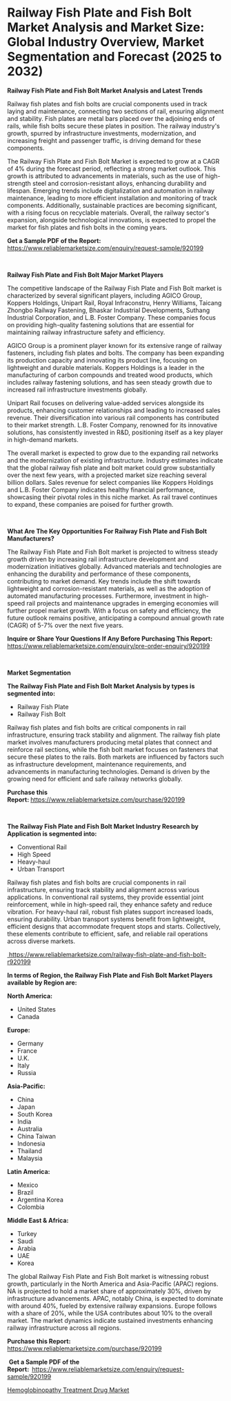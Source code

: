 <p><h1>Railway Fish Plate and Fish Bolt Market Analysis and Market Size: Global Industry Overview, Market Segmentation and Forecast (2025 to 2032)</h1></p><p><strong>Railway Fish Plate and Fish Bolt Market Analysis and Latest Trends</strong></p>
<p><p>Railway fish plates and fish bolts are crucial components used in track laying and maintenance, connecting two sections of rail, ensuring alignment and stability. Fish plates are metal bars placed over the adjoining ends of rails, while fish bolts secure these plates in position. The railway industry's growth, spurred by infrastructure investments, modernization, and increasing freight and passenger traffic, is driving demand for these components.</p><p>The Railway Fish Plate and Fish Bolt Market is expected to grow at a CAGR of 4% during the forecast period, reflecting a strong market outlook. This growth is attributed to advancements in materials, such as the use of high-strength steel and corrosion-resistant alloys, enhancing durability and lifespan. Emerging trends include digitalization and automation in railway maintenance, leading to more efficient installation and monitoring of track components. Additionally, sustainable practices are becoming significant, with a rising focus on recyclable materials. Overall, the railway sector's expansion, alongside technological innovations, is expected to propel the market for fish plates and fish bolts in the coming years.</p></p>
<p><strong>Get a Sample PDF of the Report:&nbsp;</strong> <a href="https://www.reliablemarketsize.com/enquiry/request-sample/920199?utm_campaign=2753&utm_medium=2&utm_source=Github&utm_content=ia&utm_term=07032025&utm_id=railway-fish-plate-and-fish-bolt">https://www.reliablemarketsize.com/enquiry/request-sample/920199</a></p>
<p>&nbsp;</p>
<p><strong>Railway Fish Plate and Fish Bolt Major Market Players</strong></p>
<p><p>The competitive landscape of the Railway Fish Plate and Fish Bolt market is characterized by several significant players, including AGICO Group, Koppers Holdings, Unipart Rail, Royal Infraconstru, Henry Williams, Taicang Zhongbo Railway Fastening, Bhaskar Industrial Developments, Suthang Industrial Corporation, and L.B. Foster Company. These companies focus on providing high-quality fastening solutions that are essential for maintaining railway infrastructure safety and efficiency.</p><p>AGICO Group is a prominent player known for its extensive range of railway fasteners, including fish plates and bolts. The company has been expanding its production capacity and innovating its product line, focusing on lightweight and durable materials. Koppers Holdings is a leader in the manufacturing of carbon compounds and treated wood products, which includes railway fastening solutions, and has seen steady growth due to increased rail infrastructure investments globally.</p><p>Unipart Rail focuses on delivering value-added services alongside its products, enhancing customer relationships and leading to increased sales revenue. Their diversification into various rail components has contributed to their market strength. L.B. Foster Company, renowned for its innovative solutions, has consistently invested in R&D, positioning itself as a key player in high-demand markets.</p><p>The overall market is expected to grow due to the expanding rail networks and the modernization of existing infrastructure. Industry estimates indicate that the global railway fish plate and bolt market could grow substantially over the next few years, with a projected market size reaching several billion dollars. Sales revenue for select companies like Koppers Holdings and L.B. Foster Company indicates healthy financial performance, showcasing their pivotal roles in this niche market. As rail travel continues to expand, these companies are poised for further growth.</p></p>
<p>&nbsp;</p>
<p><strong>What Are The Key Opportunities For Railway Fish Plate and Fish Bolt Manufacturers?</strong></p>
<p><p>The Railway Fish Plate and Fish Bolt market is projected to witness steady growth driven by increasing rail infrastructure development and modernization initiatives globally. Advanced materials and technologies are enhancing the durability and performance of these components, contributing to market demand. Key trends include the shift towards lightweight and corrosion-resistant materials, as well as the adoption of automated manufacturing processes. Furthermore, investment in high-speed rail projects and maintenance upgrades in emerging economies will further propel market growth. With a focus on safety and efficiency, the future outlook remains positive, anticipating a compound annual growth rate (CAGR) of 5-7% over the next five years.</p></p>
<p><strong>Inquire or Share Your Questions If Any Before Purchasing This Report:</strong> <a href="https://www.reliablemarketsize.com/enquiry/pre-order-enquiry/920199?utm_campaign=2753&utm_medium=2&utm_source=Github&utm_content=ia&utm_term=07032025&utm_id=railway-fish-plate-and-fish-bolt">https://www.reliablemarketsize.com/enquiry/pre-order-enquiry/920199</a></p>
<p>&nbsp;</p>
<p><strong>Market Segmentation</strong></p>
<p><strong>The Railway Fish Plate and Fish Bolt Market Analysis by types is segmented into:</strong></p>
<p><ul><li>Railway Fish Plate</li><li>Railway Fish Bolt</li></ul></p>
<p><p>Railway fish plates and fish bolts are critical components in rail infrastructure, ensuring track stability and alignment. The railway fish plate market involves manufacturers producing metal plates that connect and reinforce rail sections, while the fish bolt market focuses on fasteners that secure these plates to the rails. Both markets are influenced by factors such as infrastructure development, maintenance requirements, and advancements in manufacturing technologies. Demand is driven by the growing need for efficient and safe railway networks globally.</p></p>
<p><strong>Purchase this Report:&nbsp;</strong><a href="https://www.reliablemarketsize.com/purchase/920199?utm_campaign=2753&utm_medium=2&utm_source=Github&utm_content=ia&utm_term=07032025&utm_id=railway-fish-plate-and-fish-bolt">https://www.reliablemarketsize.com/purchase/920199</a></p>
<p>&nbsp;</p>
<p><strong>The Railway Fish Plate and Fish Bolt Market Industry Research by Application is segmented into:</strong></p>
<p><ul><li>Conventional Rail</li><li>High Speed</li><li>Heavy-haul</li><li>Urban Transport</li></ul></p>
<p><p>Railway fish plates and fish bolts are crucial components in rail infrastructure, ensuring track stability and alignment across various applications. In conventional rail systems, they provide essential joint reinforcement, while in high-speed rail, they enhance safety and reduce vibration. For heavy-haul rail, robust fish plates support increased loads, ensuring durability. Urban transport systems benefit from lightweight, efficient designs that accommodate frequent stops and starts. Collectively, these elements contribute to efficient, safe, and reliable rail operations across diverse markets.</p></p>
<p><a href="https://www.reliablemarketsize.com/railway-fish-plate-and-fish-bolt-r920199?utm_campaign=2753&utm_medium=2&utm_source=Github&utm_content=ia&utm_term=07032025&utm_id=railway-fish-plate-and-fish-bolt">&nbsp;https://www.reliablemarketsize.com/railway-fish-plate-and-fish-bolt-r920199</a></p>
<p><strong>In terms of Region, the Railway Fish Plate and Fish Bolt Market Players available by Region are:</strong></p>
<p>
    <p> <strong> North America: </strong>
        <ul>
            <li>United States</li>
            <li>Canada</li>
        </ul>
        </p> 
    <p> <strong> Europe: </strong>
        <ul>
            <li>Germany</li>
            <li>France</li>
            <li>U.K.</li>
            <li>Italy</li>
            <li>Russia</li>
        </ul>
        </p> 
    <p> <strong> Asia-Pacific: </strong>
        <ul>
            <li>China</li>
            <li>Japan</li>
            <li>South Korea</li>
            <li>India</li>
            <li>Australia</li>
            <li>China Taiwan</li>
            <li>Indonesia</li>
            <li>Thailand</li>
            <li>Malaysia</li>
        </ul>
        </p> 
    <p> <strong> Latin America: </strong>
        <ul>
            <li>Mexico</li>
            <li>Brazil</li>
            <li>Argentina Korea</li>
            <li>Colombia</li>
        </ul>
        </p> 
    <p> <strong> Middle East & Africa: </strong>
        <ul>
            <li>Turkey</li>
            <li>Saudi</li>
            <li>Arabia</li>
            <li>UAE</li>
            <li>Korea</li>
        </ul>
    </p>
    </p>
<p><p>The global Railway Fish Plate and Fish Bolt market is witnessing robust growth, particularly in the North America and Asia-Pacific (APAC) regions. NA is projected to hold a market share of approximately 30%, driven by infrastructure advancements. APAC, notably China, is expected to dominate with around 40%, fueled by extensive railway expansions. Europe follows with a share of 20%, while the USA contributes about 10% to the overall market. The market dynamics indicate sustained investments enhancing railway infrastructure across all regions.</p></p>
<p><strong>Purchase this Report: </strong><a href="https://www.reliablemarketsize.com/purchase/920199?utm_campaign=2753&utm_medium=2&utm_source=Github&utm_content=ia&utm_term=07032025&utm_id=railway-fish-plate-and-fish-bolt">https://www.reliablemarketsize.com/purchase/920199</a></p>
<p>&nbsp;<strong>Get a Sample PDF of the Report:&nbsp;&nbsp;</strong><a href="https://www.reliablemarketsize.com/enquiry/request-sample/920199?utm_campaign=2753&utm_medium=2&utm_source=Github&utm_content=ia&utm_term=07032025&utm_id=railway-fish-plate-and-fish-bolt">https://www.reliablemarketsize.com/enquiry/request-sample/920199</a></p>
<p><strong></strong></p>
<p><p><a href="https://github.com/semiensamuel72378/Market-Research-Report-List-1/blob/main/hemoglobinopathy-treatment-drug-market.md?utm_campaign=2753&utm_medium=2&utm_source=Github&utm_content=ia&utm_term=07032025&utm_id=railway-fish-plate-and-fish-bolt">Hemoglobinopathy Treatment Drug Market</a></p></p>